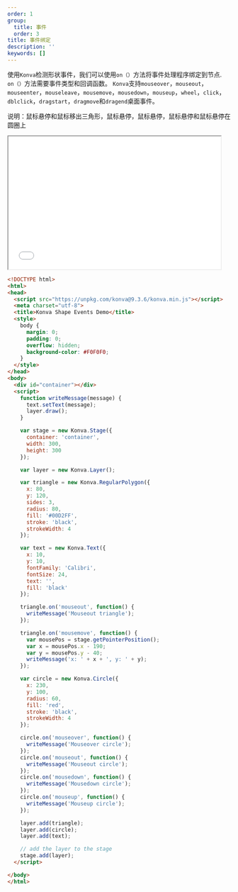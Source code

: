 ```yaml
---
order: 1
group:
  title: 事件
  order: 3
title: 事件绑定
description: ''
keywords: []
---
```


使用`Konva`检测形状事件，我们可以使用`on（）`方法将事件处理程序绑定到节点.  
`on（）`方法需要事件类型和回调函数。
`Konva`支持`mouseover`，`mouseout`，`mouseenter`，`mouseleave`，`mousemove`，`mousedown`，`mouseup`，`wheel`，`click`，`dblclick`，`dragstart`，`dragmove`和`dragend`桌面事件。
 
说明：鼠标悬停和鼠标移出三角形，鼠标悬停，鼠标悬停，鼠标悬停和鼠标悬停在圆圈上  


<iframe src="/downloads/code/events/Binding_Events.html" style="width: 50vw;height:300px;"></iframe>

```html
<!DOCTYPE html>
<html>
<head>
  <script src="https://unpkg.com/konva@9.3.6/konva.min.js"></script>
  <meta charset="utf-8">
  <title>Konva Shape Events Demo</title>
  <style>
    body {
      margin: 0;
      padding: 0;
      overflow: hidden;
      background-color: #F0F0F0;
    }
  </style>
</head>
<body>
  <div id="container"></div>
  <script>
    function writeMessage(message) {
      text.setText(message);
      layer.draw();
    }

    var stage = new Konva.Stage({
      container: 'container',
      width: 300,
      height: 300
    });

    var layer = new Konva.Layer();

    var triangle = new Konva.RegularPolygon({
      x: 80,
      y: 120,
      sides: 3,
      radius: 80,
      fill: '#00D2FF',
      stroke: 'black',
      strokeWidth: 4
    });

    var text = new Konva.Text({
      x: 10,
      y: 10,
      fontFamily: 'Calibri',
      fontSize: 24,
      text: '',
      fill: 'black'
    });

    triangle.on('mouseout', function() {
      writeMessage('Mouseout triangle');
    });

    triangle.on('mousemove', function() {
      var mousePos = stage.getPointerPosition();
      var x = mousePos.x - 190;
      var y = mousePos.y - 40;
      writeMessage('x: ' + x + ', y: ' + y);
    });

    var circle = new Konva.Circle({
      x: 230,
      y: 100,
      radius: 60,
      fill: 'red',
      stroke: 'black',
      strokeWidth: 4
    });

    circle.on('mouseover', function() {
      writeMessage('Mouseover circle');
    });
    circle.on('mouseout', function() {
      writeMessage('Mouseout circle');
    });
    circle.on('mousedown', function() {
      writeMessage('Mousedown circle');
    });
    circle.on('mouseup', function() {
      writeMessage('Mouseup circle');
    });

    layer.add(triangle);
    layer.add(circle);
    layer.add(text);

    // add the layer to the stage
    stage.add(layer);
  </script>

</body>
</html>
```
